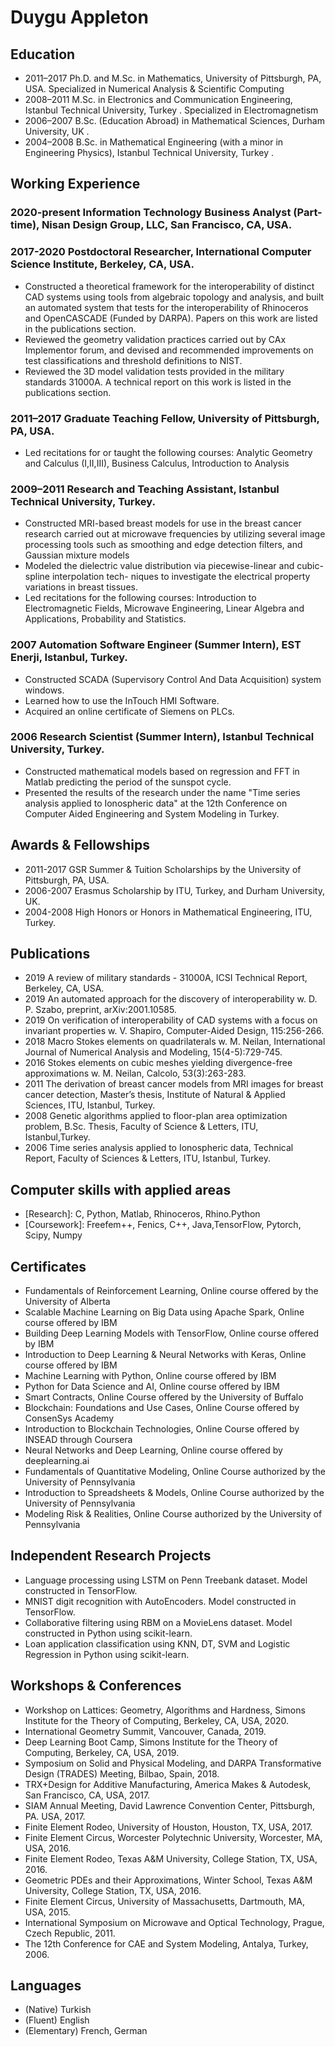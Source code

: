 # Duygu Appleton

## Education
* 2011–2017 Ph.D. and M.Sc. in Mathematics, University of Pittsburgh, PA, USA.
Specialized in Numerical Analysis & Scientific Computing
* 2008–2011 M.Sc. in Electronics and Communication Engineering, Istanbul Technical University,
Turkey .
Specialized in Electromagnetism
* 2006–2007 B.Sc. (Education Abroad) in Mathematical Sciences, Durham University, UK .
* 2004–2008 B.Sc. in Mathematical Engineering (with a minor in Engineering Physics), Istanbul
Technical University, Turkey .

## Working Experience
### 2020-present Information Technology Business Analyst (Part-time), Nisan Design Group, LLC, San Francisco, CA, USA.
### 2017-2020 Postdoctoral Researcher, International Computer Science Institute, Berkeley, CA, USA.
* Constructed a theoretical framework for the interoperability of distinct CAD systems using
tools from algebraic topology and analysis, and built an automated system that tests for the
interoperability of Rhinoceros and OpenCASCADE (Funded by DARPA). Papers on this work are
listed in the publications section.
* Reviewed the geometry validation practices carried out by CAx Implementor forum, and devised
and recommended improvements on test classifications and threshold definitions to NIST.
* Reviewed the 3D model validation tests provided in the military standards 31000A. A technical
report on this work is listed in the publications section.
### 2011–2017 Graduate Teaching Fellow, University of Pittsburgh, PA, USA.
* Led recitations for or taught the following courses: Analytic Geometry and Calculus (I,II,III), Business Calculus, Introduction to Analysis
### 2009–2011 Research and Teaching Assistant, Istanbul Technical University, Turkey.
* Constructed MRI-based breast models for use in the breast cancer research carried out at microwave
frequencies by utilizing several image processing tools such as smoothing and edge detection
filters, and Gaussian mixture models
* Modeled the dielectric value distribution via piecewise-linear and cubic-spline interpolation tech-
niques to investigate the electrical property variations in breast tissues.
* Led recitations for the following courses: Introduction to Electromagnetic Fields, Microwave
Engineering, Linear Algebra and Applications, Probability and Statistics.
### 2007 Automation Software Engineer (Summer Intern), EST Enerji, Istanbul, Turkey.
* Constructed SCADA (Supervisory Control And Data Acquisition) system windows.
* Learned how to use the InTouch HMI Software.
* Acquired an online certificate of Siemens on PLCs.
### 2006 Research Scientist (Summer Intern), Istanbul Technical University, Turkey.
* Constructed mathematical models based on regression and FFT in Matlab predicting the period
of the sunspot cycle.
* Presented the results of the research under the name "Time series analysis applied to Ionospheric
data" at the 12th Conference on Computer Aided Engineering and System Modeling in Turkey.

## Awards & Fellowships
* 2011-2017 GSR Summer & Tuition Scholarships by the University of Pittsburgh, PA, USA.
* 2006-2007 Erasmus Scholarship by ITU, Turkey, and Durham University, UK.
* 2004-2008 High Honors or Honors in Mathematical Engineering, ITU, Turkey.

## Publications
* 2019 A review of military standards - 31000A, ICSI Technical Report, Berkeley, CA, USA.
* 2019 An automated approach for the discovery of interoperability w. D. P. Szabo, preprint,
arXiv:2001.10585.
* 2019 On verification of interoperability of CAD systems with a focus on invariant properties w. V. Shapiro, Computer-Aided Design, 115:256-266.
* 2018 Macro Stokes elements on quadrilaterals w. M. Neilan, International Journal of Numerical Analysis and Modeling, 15(4-5):729-745.
* 2016 Stokes elements on cubic meshes yielding divergence-free approximations w. M. Neilan,
Calcolo, 53(3):263-283.
* 2011 The derivation of breast cancer models from MRI images for breast cancer detection, Master’s thesis, Institute of Natural & Applied Sciences, ITU, Istanbul, Turkey.
* 2008 Genetic algorithms applied to floor-plan area optimization problem, B.Sc. Thesis, Faculty of Science & Letters, ITU, Istanbul,Turkey.
* 2006 Time series analysis applied to Ionospheric data, Technical Report, Faculty of Sciences & Letters, ITU, Istanbul, Turkey.

## Computer skills with applied areas
* [Research]: C, Python, Matlab, Rhinoceros, Rhino.Python
* [Coursework]: Freefem++, Fenics, C++, Java,TensorFlow, Pytorch, Scipy, Numpy

## Certificates
* Fundamentals of Reinforcement Learning, Online course offered by the University of Alberta
* Scalable Machine Learning on Big Data using Apache Spark, Online course offered by IBM
* Building Deep Learning Models with TensorFlow, Online course offered by IBM
* Introduction to Deep Learning & Neural Networks with Keras, Online course offered by IBM
* Machine Learning with Python, Online course offered by IBM
* Python for Data Science and AI, Online course offered by IBM
* Smart Contracts, Online Course offered by the University of Buffalo
* Blockchain: Foundations and Use Cases, Online Course offered by ConsenSys Academy
* Introduction to Blockchain Technologies, Online Course offered by INSEAD through Coursera
* Neural Networks and Deep Learning, Online course offered by deeplearning.ai
* Fundamentals of Quantitative Modeling, Online Course authorized by the University of Pennsylvania
* Introduction to Spreadsheets & Models, Online Course authorized by the University of Pennsylvania
* Modeling Risk & Realities, Online Course authorized by the University of Pennsylvania

## Independent Research Projects
* Language processing using LSTM on Penn Treebank dataset. Model constructed in TensorFlow.
* MNIST digit recognition with AutoEncoders. Model constructed in TensorFlow.
* Collaborative filtering using RBM on a MovieLens dataset. Model constructed in Python using scikit-learn.
* Loan application classification using KNN, DT, SVM and Logistic Regression in Python using scikit-learn.

## Workshops & Conferences
* Workshop on Lattices: Geometry, Algorithms and Hardness, Simons Institute for the Theory of Computing,
Berkeley, CA, USA, 2020.
* International Geometry Summit, Vancouver, Canada, 2019.
* Deep Learning Boot Camp, Simons Institute for the Theory of Computing, Berkeley, CA, USA, 2019.
* Symposium on Solid and Physical Modeling, and DARPA Transformative Design (TRADES) Meeting,
Bilbao, Spain, 2018.
* TRX+Design for Additive Manufacturing, America Makes & Autodesk, San Francisco, CA, USA, 2017.
* SIAM Annual Meeting, David Lawrence Convention Center, Pittsburgh, PA. USA, 2017.
* Finite Element Rodeo, University of Houston, Houston, TX, USA, 2017.
* Finite Element Circus, Worcester Polytechnic University, Worcester, MA, USA, 2016.
* Finite Element Rodeo, Texas A&M University, College Station, TX, USA, 2016.
* Geometric PDEs and their Approximations, Winter School, Texas A&M University, College Station, TX,
USA, 2016.
* Finite Element Circus, University of Massachusetts, Dartmouth, MA, USA, 2015.
* International Symposium on Microwave and Optical Technology, Prague, Czech Republic, 2011.
* The 12th Conference for CAE and System Modeling, Antalya, Turkey, 2006.

## Languages
* (Native) Turkish
* (Fluent) English
* (Elementary) French, German